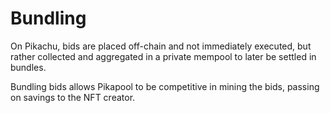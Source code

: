 # Bundling

On Pikachu, bids are placed off-chain and not immediately executed, but rather collected and aggregated in a private mempool to later be settled in bundles.

Bundling bids allows Pikapool to be competitive in mining the bids, passing on savings to the NFT creator.

